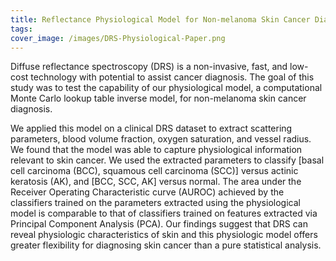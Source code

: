 ```yaml
---
title: Reflectance Physiological Model for Non-melanoma Skin Cancer Diagnosis
tags:
cover_image: /images/DRS-Physiological-Paper.png
---
```


Diffuse reflectance spectroscopy (DRS) is a non-invasive, fast, and low-cost technology with potential to assist cancer diagnosis. The goal of this study was to test the capability of our physiological model, a computational Monte Carlo lookup table inverse model, for non-melanoma skin cancer diagnosis. 

We applied this model on a clinical DRS dataset to extract scattering parameters, blood volume fraction, oxygen saturation, and vessel radius. We found that the model was able to capture physiological information relevant to skin cancer. We used the extracted parameters to classify [basal cell carcinoma (BCC), squamous cell carcinoma (SCC)] versus actinic keratosis (AK), and [BCC, SCC, AK] versus normal. The area under the Receiver Operating Characteristic curve (AUROC) achieved by the classifiers trained on the parameters extracted using the physiological model is comparable to that of classifiers trained on features extracted via Principal Component Analysis (PCA). Our findings suggest that DRS can reveal physiologic characteristics of skin and this physiologic model offers greater flexibility for diagnosing skin cancer than a pure statistical analysis.